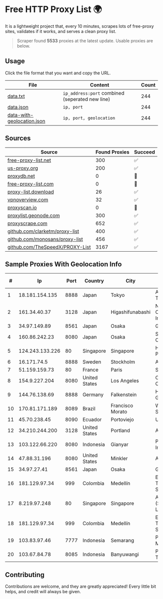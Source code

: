 
# Free HTTP Proxy List 🌍

It is a lightweight project that, every 10 minutes, scrapes lots of free-proxy sites, validates if it works, and serves a clean proxy list.


> Scraper found **5533** proxies at the latest update. Usable proxies are below.

## Usage

Click the file format that you want and copy the URL.


|File|Content|Count|
|----|-------|-----|
|[data.txt](https://raw.githubusercontent.com/themiralay/Proxy-List-World/master/data.txt)|`ip_address:port` combined (seperated new line)|244|
|[data.json](https://raw.githubusercontent.com/themiralay/Proxy-List-World/master/data.json)|`ip, port`|244|
|[data-with-geolocation.json](https://raw.githubusercontent.com/themiralay/Proxy-List-World/master/data-with-geolocation.json)|`ip, port, geolocation`|244|

## Sources

|Source|Found Proxies|Succeed|
|------|-------------|-------|
|[free-proxy-list.net](https://free-proxy-list.net)|300|✅|
|[us-proxy.org](https://www.us-proxy.org)|200|✅|
|[proxydb.net](http://proxydb.net)|0|🚫|
|[free-proxy-list.com](https://free-proxy-list.com/?page=&port=&type%5B%5D=http&type%5B%5D=https&up_time=0&search=Search)|0|🚫|
|[proxy-list.download](https://www.proxy-list.download/HTTP)|26|✅|
|[vpnoverview.com](https://vpnoverview.com/privacy/anonymous-browsing/free-proxy-servers)|32|✅|
|[proxyscan.io](https://www.proxyscan.io)|0|🚫|
|[proxylist.geonode.com](https://proxylist.geonode.com/api/proxy-list?limit=300&page=1&sort_by=lastChecked&sort_type=desc&protocols=http,https)|300|✅|
|[proxyscrape.com](https://api.proxyscrape.com/v2/?request=displayproxies&protocol=http&timeout=10000&country=all&ssl=all&anonymity=all)|652|✅|
|[github.com/clarketm/proxy-list](https://raw.githubusercontent.com/clarketm/proxy-list/master/proxy-list-raw.txt)|400|✅|
|[github.com/monosans/proxy-list](https://raw.githubusercontent.com/monosans/proxy-list/main/proxies/http.txt)|456|✅|
|[github.com/TheSpeedX/PROXY-List](https://raw.githubusercontent.com/TheSpeedX/PROXY-List/master/http.txt)|3167|✅|


## Sample Proxies With Geolocation Info

|#|Ip|Port|Country|City|Internet Service Provider|
|-|--|----|-------|----|-------------------------|
|1|18.181.154.135|8888|Japan|Tokyo|Amazon Technologies Inc.|
|2|161.34.40.37|3128|Japan|Higashifunabashi|NTT PC Communications, Inc.|
|3|34.97.149.89|8561|Japan|Osaka|Google LLC|
|4|160.86.242.23|8080|Japan|Osaka|Sony Network Communications Inc|
|5|124.243.133.226|80|Singapore|Singapore|Huawei International Pte. Ltd.|
|6|16.171.74.5|8888|Sweden|Stockholm|Amazon.com|
|7|51.159.159.73|80|France|Paris|SCALEWAY|
|8|154.9.227.204|8080|United States|Los Angeles|Cogent Communications|
|9|144.76.138.69|8888|Germany|Falkenstein|Hetzner Online GmbH|
|10|170.81.171.189|8089|Brazil|Francisco Morato|Wireless Comm Services LTDA|
|11|45.70.238.45|8090|Ecuador|Portoviejo|Ufinet Panama S.A.|
|12|34.210.244.200|3128|United States|Portland|Amazon.com, Inc.|
|13|103.122.66.220|8080|Indonesia|Gianyar|PT. Jinom Network Indonesia|
|14|47.88.31.196|8080|United States|Minkler|Alibaba.com LLC|
|15|34.97.27.41|8561|Japan|Osaka|Google LLC|
|16|181.129.97.34|999|Colombia|Medellín|EPM Telecomunicaciones S.A. E.S.P.|
|17|8.219.97.248|80|Singapore|Singapore|Alibaba Cloud (Singapore) Private Limited|
|18|181.129.97.34|999|Colombia|Medellín|EPM Telecomunicaciones S.A. E.S.P.|
|19|103.83.97.46|7777|Indonesia|Semarang|PT. Foxline Mediadata Indonusa|
|20|103.67.84.78|8085|Indonesia|Banyuwangi|PT Tujuh Fondasi Teknologi|



## Contributing

Contributions are welcome, and they are greatly appreciated! Every
little bit helps, and credit will always be given.

